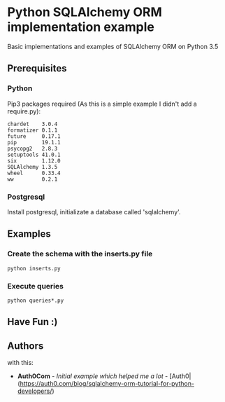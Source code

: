 # Python SQLAlchemy ORM implementation example

Basic implementations and examples of SQLAlchemy ORM on Python 3.5

## Prerequisites

### Python

Pip3 packages required (As this is a simple example I didn't add a require.py):

```
chardet    3.0.4
formatizer 0.1.1
future     0.17.1
pip        19.1.1
psycopg2   2.8.3
setuptools 41.0.1
six        1.12.0
SQLAlchemy 1.3.5
wheel      0.33.4
ww         0.2.1
```

### Postgresql

Install postgresql, initializate a database called 'sqlalchemy'.

## Examples

### Create the schema with the inserts.py file

```
python inserts.py
```

### Execute queries

```
python queries*.py
```

## Have Fun :)

## Authors

 with this:

* **Auth0Com** - *Initial example which helped me a lot* - [Auth0|(https://auth0.com/blog/sqlalchemy-orm-tutorial-for-python-developers/)